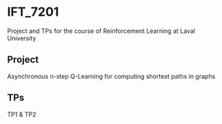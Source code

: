 # IFT_7201
Project and TPs for the course of Reinforcement Learning at Laval University


## Project
Asynchronous n-step Q-Learning for computing shortest paths in graphs

## TPs
TP1 & TP2
